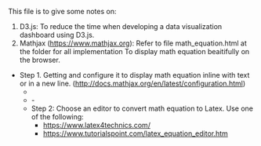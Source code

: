 This file is to give some notes on:
1. D3.js: To reduce the time when developing a data visualization dashboard using D3.js.
2. Mathjax (https://www.mathjax.org): 
   Refer to file math_equation.html at the folder for all implementation
   To display math equation beaitifully on the browser.
- Step 1. Getting and configure it to display math equation inline with text or in a new line. (http://docs.mathjax.org/en/latest/configuration.html)
    - <script src='https://cdnjs.cloudflare.com/ajax/libs/mathjax/2.7.5/latest.js?config=TeX-MML-AM_CHTML' async></script>
    - <script type="text/x-mathjax-config">
      MathJax.Hub.Config({
         extensions: ["tex2jax.js"],
         jax: ["input/TeX", "output/HTML-CSS"],
         tex2jax: {
         inlineMath: [ ['$','$'], ["\\(","\\)"] ],
         displayMath: [ ['$$','$$'], ["\\[","\\]"] ],
         processEscapes: true
         },
        "HTML-CSS": { fonts: ["TeX"] }
      }); 
    </script>
    - <script type="text/javascript" src="path-to-MathJax/MathJax.js"> </script>
 - Step 2: Choose an editor to convert math equation to Latex. Use one of the following:
     - https://www.latex4technics.com/
     - https://www.tutorialspoint.com/latex_equation_editor.htm
